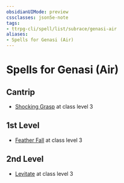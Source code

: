 ```yaml
---
obsidianUIMode: preview
cssclasses: json5e-note
tags:
- ttrpg-cli/spell/list/subrace/genasi-air
aliases:
- Spells for Genasi (Air)
---
```

# Spells for Genasi (Air)

## Cantrip

- [Shocking Grasp](Інструменти%20ДМ/CLI/spells/shocking-grasp-xphb.md "XPHB") at class level 3

## 1st Level

- [Feather Fall](Інструменти%20ДМ/CLI/spells/feather-fall-xphb.md "XPHB") at class level 3

## 2nd Level

- [Levitate](Інструменти%20ДМ/CLI/spells/levitate-xphb.md "XPHB") at class level 3